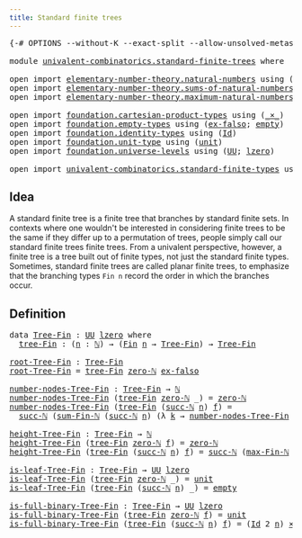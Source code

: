 ```yaml
---
title: Standard finite trees
---
```


<pre class="Agda"><a id="47" class="Symbol">{-#</a> <a id="51" class="Keyword">OPTIONS</a> <a id="59" class="Pragma">--without-K</a> <a id="71" class="Pragma">--exact-split</a> <a id="85" class="Pragma">--allow-unsolved-metas</a> <a id="108" class="Symbol">#-}</a>

<a id="113" class="Keyword">module</a> <a id="120" href="univalent-combinatorics.standard-finite-trees.html" class="Module">univalent-combinatorics.standard-finite-trees</a> <a id="166" class="Keyword">where</a>

<a id="173" class="Keyword">open</a> <a id="178" class="Keyword">import</a> <a id="185" href="elementary-number-theory.natural-numbers.html" class="Module">elementary-number-theory.natural-numbers</a> <a id="226" class="Keyword">using</a> <a id="232" class="Symbol">(</a><a id="233" href="elementary-number-theory.natural-numbers.html#1548" class="Datatype">ℕ</a><a id="234" class="Symbol">;</a> <a id="236" href="elementary-number-theory.natural-numbers.html#1582" class="InductiveConstructor">succ-ℕ</a><a id="242" class="Symbol">;</a> <a id="244" href="elementary-number-theory.natural-numbers.html#1569" class="InductiveConstructor">zero-ℕ</a><a id="250" class="Symbol">;</a> <a id="252" href="elementary-number-theory.natural-numbers.html#1846" class="Function">is-zero-ℕ</a><a id="261" class="Symbol">)</a>
<a id="263" class="Keyword">open</a> <a id="268" class="Keyword">import</a> <a id="275" href="elementary-number-theory.sums-of-natural-numbers.html" class="Module">elementary-number-theory.sums-of-natural-numbers</a> <a id="324" class="Keyword">using</a> <a id="330" class="Symbol">(</a><a id="331" href="elementary-number-theory.sums-of-natural-numbers.html#1432" class="Function">sum-Fin-ℕ</a><a id="340" class="Symbol">)</a>
<a id="342" class="Keyword">open</a> <a id="347" class="Keyword">import</a> <a id="354" href="elementary-number-theory.maximum-natural-numbers.html" class="Module">elementary-number-theory.maximum-natural-numbers</a> <a id="403" class="Keyword">using</a> <a id="409" class="Symbol">(</a><a id="410" href="elementary-number-theory.maximum-natural-numbers.html#819" class="Function">max-Fin-ℕ</a><a id="419" class="Symbol">)</a>

<a id="422" class="Keyword">open</a> <a id="427" class="Keyword">import</a> <a id="434" href="foundation.cartesian-product-types.html" class="Module">foundation.cartesian-product-types</a> <a id="469" class="Keyword">using</a> <a id="475" class="Symbol">(</a><a id="476" href="foundation-core.cartesian-product-types.html#590" class="Function Operator">_×_</a><a id="479" class="Symbol">)</a>
<a id="481" class="Keyword">open</a> <a id="486" class="Keyword">import</a> <a id="493" href="foundation.empty-types.html" class="Module">foundation.empty-types</a> <a id="516" class="Keyword">using</a> <a id="522" class="Symbol">(</a><a id="523" href="foundation-core.empty-types.html#1160" class="Function">ex-falso</a><a id="531" class="Symbol">;</a> <a id="533" href="foundation-core.empty-types.html#1057" class="Datatype">empty</a><a id="538" class="Symbol">)</a>
<a id="540" class="Keyword">open</a> <a id="545" class="Keyword">import</a> <a id="552" href="foundation.identity-types.html" class="Module">foundation.identity-types</a> <a id="578" class="Keyword">using</a> <a id="584" class="Symbol">(</a><a id="585" href="foundation-core.identity-types.html#1767" class="Datatype">Id</a><a id="587" class="Symbol">)</a>
<a id="589" class="Keyword">open</a> <a id="594" class="Keyword">import</a> <a id="601" href="foundation.unit-type.html" class="Module">foundation.unit-type</a> <a id="622" class="Keyword">using</a> <a id="628" class="Symbol">(</a><a id="629" href="foundation.unit-type.html#1084" class="Datatype">unit</a><a id="633" class="Symbol">)</a>
<a id="635" class="Keyword">open</a> <a id="640" class="Keyword">import</a> <a id="647" href="foundation.universe-levels.html" class="Module">foundation.universe-levels</a> <a id="674" class="Keyword">using</a> <a id="680" class="Symbol">(</a><a id="681" href="foundation-core.universe-levels.html#235" class="Primitive">UU</a><a id="683" class="Symbol">;</a> <a id="685" href="Agda.Primitive.html#764" class="Primitive">lzero</a><a id="690" class="Symbol">)</a>

<a id="693" class="Keyword">open</a> <a id="698" class="Keyword">import</a> <a id="705" href="univalent-combinatorics.standard-finite-types.html" class="Module">univalent-combinatorics.standard-finite-types</a> <a id="751" class="Keyword">using</a> <a id="757" class="Symbol">(</a><a id="758" href="univalent-combinatorics.standard-finite-types.html#2393" class="Function">Fin</a><a id="761" class="Symbol">)</a>
</pre>
## Idea

A standard finite tree is a finite tree that branches by standard finite sets. In contexts where one wouldn't be interested in considering finite trees to be the same if they differ up to a permutation of trees, people simply call our standard finite trees finite trees. From a univalent perspective, however, a finite tree is a tree built out of finite types, not just the standard finite types. Sometimes, standard finite trees are called planar finite trees, to emphasize that the branching types `Fin n` record the order in which the branches occur.

## Definition

<pre class="Agda"><a id="1355" class="Keyword">data</a> <a id="Tree-Fin"></a><a id="1360" href="univalent-combinatorics.standard-finite-trees.html#1360" class="Datatype">Tree-Fin</a> <a id="1369" class="Symbol">:</a> <a id="1371" href="foundation-core.universe-levels.html#235" class="Primitive">UU</a> <a id="1374" href="Agda.Primitive.html#764" class="Primitive">lzero</a> <a id="1380" class="Keyword">where</a>
  <a id="Tree-Fin.tree-Fin"></a><a id="1388" href="univalent-combinatorics.standard-finite-trees.html#1388" class="InductiveConstructor">tree-Fin</a> <a id="1397" class="Symbol">:</a> <a id="1399" class="Symbol">(</a><a id="1400" href="univalent-combinatorics.standard-finite-trees.html#1400" class="Bound">n</a> <a id="1402" class="Symbol">:</a> <a id="1404" href="elementary-number-theory.natural-numbers.html#1548" class="Datatype">ℕ</a><a id="1405" class="Symbol">)</a> <a id="1407" class="Symbol">→</a> <a id="1409" class="Symbol">(</a><a id="1410" href="univalent-combinatorics.standard-finite-types.html#2393" class="Function">Fin</a> <a id="1414" href="univalent-combinatorics.standard-finite-trees.html#1400" class="Bound">n</a> <a id="1416" class="Symbol">→</a> <a id="1418" href="univalent-combinatorics.standard-finite-trees.html#1360" class="Datatype">Tree-Fin</a><a id="1426" class="Symbol">)</a> <a id="1428" class="Symbol">→</a> <a id="1430" href="univalent-combinatorics.standard-finite-trees.html#1360" class="Datatype">Tree-Fin</a>

<a id="root-Tree-Fin"></a><a id="1440" href="univalent-combinatorics.standard-finite-trees.html#1440" class="Function">root-Tree-Fin</a> <a id="1454" class="Symbol">:</a> <a id="1456" href="univalent-combinatorics.standard-finite-trees.html#1360" class="Datatype">Tree-Fin</a>
<a id="1465" href="univalent-combinatorics.standard-finite-trees.html#1440" class="Function">root-Tree-Fin</a> <a id="1479" class="Symbol">=</a> <a id="1481" href="univalent-combinatorics.standard-finite-trees.html#1388" class="InductiveConstructor">tree-Fin</a> <a id="1490" href="elementary-number-theory.natural-numbers.html#1569" class="InductiveConstructor">zero-ℕ</a> <a id="1497" href="foundation-core.empty-types.html#1160" class="Function">ex-falso</a>

<a id="number-nodes-Tree-Fin"></a><a id="1507" href="univalent-combinatorics.standard-finite-trees.html#1507" class="Function">number-nodes-Tree-Fin</a> <a id="1529" class="Symbol">:</a> <a id="1531" href="univalent-combinatorics.standard-finite-trees.html#1360" class="Datatype">Tree-Fin</a> <a id="1540" class="Symbol">→</a> <a id="1542" href="elementary-number-theory.natural-numbers.html#1548" class="Datatype">ℕ</a>
<a id="1544" href="univalent-combinatorics.standard-finite-trees.html#1507" class="Function">number-nodes-Tree-Fin</a> <a id="1566" class="Symbol">(</a><a id="1567" href="univalent-combinatorics.standard-finite-trees.html#1388" class="InductiveConstructor">tree-Fin</a> <a id="1576" href="elementary-number-theory.natural-numbers.html#1569" class="InductiveConstructor">zero-ℕ</a> <a id="1583" class="Symbol">_)</a> <a id="1586" class="Symbol">=</a> <a id="1588" href="elementary-number-theory.natural-numbers.html#1569" class="InductiveConstructor">zero-ℕ</a>
<a id="1595" href="univalent-combinatorics.standard-finite-trees.html#1507" class="Function">number-nodes-Tree-Fin</a> <a id="1617" class="Symbol">(</a><a id="1618" href="univalent-combinatorics.standard-finite-trees.html#1388" class="InductiveConstructor">tree-Fin</a> <a id="1627" class="Symbol">(</a><a id="1628" href="elementary-number-theory.natural-numbers.html#1582" class="InductiveConstructor">succ-ℕ</a> <a id="1635" href="univalent-combinatorics.standard-finite-trees.html#1635" class="Bound">n</a><a id="1636" class="Symbol">)</a> <a id="1638" href="univalent-combinatorics.standard-finite-trees.html#1638" class="Bound">f</a><a id="1639" class="Symbol">)</a> <a id="1641" class="Symbol">=</a>
  <a id="1645" href="elementary-number-theory.natural-numbers.html#1582" class="InductiveConstructor">succ-ℕ</a> <a id="1652" class="Symbol">(</a><a id="1653" href="elementary-number-theory.sums-of-natural-numbers.html#1432" class="Function">sum-Fin-ℕ</a> <a id="1663" class="Symbol">(</a><a id="1664" href="elementary-number-theory.natural-numbers.html#1582" class="InductiveConstructor">succ-ℕ</a> <a id="1671" href="univalent-combinatorics.standard-finite-trees.html#1635" class="Bound">n</a><a id="1672" class="Symbol">)</a> <a id="1674" class="Symbol">(λ</a> <a id="1677" href="univalent-combinatorics.standard-finite-trees.html#1677" class="Bound">k</a> <a id="1679" class="Symbol">→</a> <a id="1681" href="univalent-combinatorics.standard-finite-trees.html#1507" class="Function">number-nodes-Tree-Fin</a> <a id="1703" class="Symbol">(</a><a id="1704" href="univalent-combinatorics.standard-finite-trees.html#1638" class="Bound">f</a> <a id="1706" href="univalent-combinatorics.standard-finite-trees.html#1677" class="Bound">k</a><a id="1707" class="Symbol">)))</a>

<a id="height-Tree-Fin"></a><a id="1712" href="univalent-combinatorics.standard-finite-trees.html#1712" class="Function">height-Tree-Fin</a> <a id="1728" class="Symbol">:</a> <a id="1730" href="univalent-combinatorics.standard-finite-trees.html#1360" class="Datatype">Tree-Fin</a> <a id="1739" class="Symbol">→</a> <a id="1741" href="elementary-number-theory.natural-numbers.html#1548" class="Datatype">ℕ</a>
<a id="1743" href="univalent-combinatorics.standard-finite-trees.html#1712" class="Function">height-Tree-Fin</a> <a id="1759" class="Symbol">(</a><a id="1760" href="univalent-combinatorics.standard-finite-trees.html#1388" class="InductiveConstructor">tree-Fin</a> <a id="1769" href="elementary-number-theory.natural-numbers.html#1569" class="InductiveConstructor">zero-ℕ</a> <a id="1776" href="univalent-combinatorics.standard-finite-trees.html#1776" class="Bound">f</a><a id="1777" class="Symbol">)</a> <a id="1779" class="Symbol">=</a> <a id="1781" href="elementary-number-theory.natural-numbers.html#1569" class="InductiveConstructor">zero-ℕ</a>
<a id="1788" href="univalent-combinatorics.standard-finite-trees.html#1712" class="Function">height-Tree-Fin</a> <a id="1804" class="Symbol">(</a><a id="1805" href="univalent-combinatorics.standard-finite-trees.html#1388" class="InductiveConstructor">tree-Fin</a> <a id="1814" class="Symbol">(</a><a id="1815" href="elementary-number-theory.natural-numbers.html#1582" class="InductiveConstructor">succ-ℕ</a> <a id="1822" href="univalent-combinatorics.standard-finite-trees.html#1822" class="Bound">n</a><a id="1823" class="Symbol">)</a> <a id="1825" href="univalent-combinatorics.standard-finite-trees.html#1825" class="Bound">f</a><a id="1826" class="Symbol">)</a> <a id="1828" class="Symbol">=</a> <a id="1830" href="elementary-number-theory.natural-numbers.html#1582" class="InductiveConstructor">succ-ℕ</a> <a id="1837" class="Symbol">(</a><a id="1838" href="elementary-number-theory.maximum-natural-numbers.html#819" class="Function">max-Fin-ℕ</a> <a id="1848" class="Symbol">(</a><a id="1849" href="elementary-number-theory.natural-numbers.html#1582" class="InductiveConstructor">succ-ℕ</a> <a id="1856" href="univalent-combinatorics.standard-finite-trees.html#1822" class="Bound">n</a><a id="1857" class="Symbol">)</a> <a id="1859" class="Symbol">(λ</a> <a id="1862" href="univalent-combinatorics.standard-finite-trees.html#1862" class="Bound">k</a> <a id="1864" class="Symbol">→</a> <a id="1866" href="univalent-combinatorics.standard-finite-trees.html#1712" class="Function">height-Tree-Fin</a> <a id="1882" class="Symbol">(</a><a id="1883" href="univalent-combinatorics.standard-finite-trees.html#1825" class="Bound">f</a> <a id="1885" href="univalent-combinatorics.standard-finite-trees.html#1862" class="Bound">k</a><a id="1886" class="Symbol">)))</a>

<a id="is-leaf-Tree-Fin"></a><a id="1891" href="univalent-combinatorics.standard-finite-trees.html#1891" class="Function">is-leaf-Tree-Fin</a> <a id="1908" class="Symbol">:</a> <a id="1910" href="univalent-combinatorics.standard-finite-trees.html#1360" class="Datatype">Tree-Fin</a> <a id="1919" class="Symbol">→</a> <a id="1921" href="foundation-core.universe-levels.html#235" class="Primitive">UU</a> <a id="1924" href="Agda.Primitive.html#764" class="Primitive">lzero</a>
<a id="1930" href="univalent-combinatorics.standard-finite-trees.html#1891" class="Function">is-leaf-Tree-Fin</a> <a id="1947" class="Symbol">(</a><a id="1948" href="univalent-combinatorics.standard-finite-trees.html#1388" class="InductiveConstructor">tree-Fin</a> <a id="1957" href="elementary-number-theory.natural-numbers.html#1569" class="InductiveConstructor">zero-ℕ</a> <a id="1964" class="Symbol">_)</a> <a id="1967" class="Symbol">=</a> <a id="1969" href="foundation.unit-type.html#1084" class="Datatype">unit</a>
<a id="1974" href="univalent-combinatorics.standard-finite-trees.html#1891" class="Function">is-leaf-Tree-Fin</a> <a id="1991" class="Symbol">(</a><a id="1992" href="univalent-combinatorics.standard-finite-trees.html#1388" class="InductiveConstructor">tree-Fin</a> <a id="2001" class="Symbol">(</a><a id="2002" href="elementary-number-theory.natural-numbers.html#1582" class="InductiveConstructor">succ-ℕ</a> <a id="2009" href="univalent-combinatorics.standard-finite-trees.html#2009" class="Bound">n</a><a id="2010" class="Symbol">)</a> <a id="2012" class="Symbol">_)</a> <a id="2015" class="Symbol">=</a> <a id="2017" href="foundation-core.empty-types.html#1057" class="Datatype">empty</a>

<a id="is-full-binary-Tree-Fin"></a><a id="2024" href="univalent-combinatorics.standard-finite-trees.html#2024" class="Function">is-full-binary-Tree-Fin</a> <a id="2048" class="Symbol">:</a> <a id="2050" href="univalent-combinatorics.standard-finite-trees.html#1360" class="Datatype">Tree-Fin</a> <a id="2059" class="Symbol">→</a> <a id="2061" href="foundation-core.universe-levels.html#235" class="Primitive">UU</a> <a id="2064" href="Agda.Primitive.html#764" class="Primitive">lzero</a>
<a id="2070" href="univalent-combinatorics.standard-finite-trees.html#2024" class="Function">is-full-binary-Tree-Fin</a> <a id="2094" class="Symbol">(</a><a id="2095" href="univalent-combinatorics.standard-finite-trees.html#1388" class="InductiveConstructor">tree-Fin</a> <a id="2104" href="elementary-number-theory.natural-numbers.html#1569" class="InductiveConstructor">zero-ℕ</a> <a id="2111" href="univalent-combinatorics.standard-finite-trees.html#2111" class="Bound">f</a><a id="2112" class="Symbol">)</a> <a id="2114" class="Symbol">=</a> <a id="2116" href="foundation.unit-type.html#1084" class="Datatype">unit</a>
<a id="2121" href="univalent-combinatorics.standard-finite-trees.html#2024" class="Function">is-full-binary-Tree-Fin</a> <a id="2145" class="Symbol">(</a><a id="2146" href="univalent-combinatorics.standard-finite-trees.html#1388" class="InductiveConstructor">tree-Fin</a> <a id="2155" class="Symbol">(</a><a id="2156" href="elementary-number-theory.natural-numbers.html#1582" class="InductiveConstructor">succ-ℕ</a> <a id="2163" href="univalent-combinatorics.standard-finite-trees.html#2163" class="Bound">n</a><a id="2164" class="Symbol">)</a> <a id="2166" href="univalent-combinatorics.standard-finite-trees.html#2166" class="Bound">f</a><a id="2167" class="Symbol">)</a> <a id="2169" class="Symbol">=</a> <a id="2171" class="Symbol">(</a><a id="2172" href="foundation-core.identity-types.html#1767" class="Datatype">Id</a> <a id="2175" class="Number">2</a> <a id="2177" href="univalent-combinatorics.standard-finite-trees.html#2163" class="Bound">n</a><a id="2178" class="Symbol">)</a> <a id="2180" href="foundation-core.cartesian-product-types.html#590" class="Function Operator">×</a> <a id="2182" class="Symbol">((</a><a id="2184" href="univalent-combinatorics.standard-finite-trees.html#2184" class="Bound">k</a> <a id="2186" class="Symbol">:</a> <a id="2188" href="univalent-combinatorics.standard-finite-types.html#2393" class="Function">Fin</a> <a id="2192" class="Symbol">(</a><a id="2193" href="elementary-number-theory.natural-numbers.html#1582" class="InductiveConstructor">succ-ℕ</a> <a id="2200" href="univalent-combinatorics.standard-finite-trees.html#2163" class="Bound">n</a><a id="2201" class="Symbol">))</a> <a id="2204" class="Symbol">→</a> <a id="2206" href="univalent-combinatorics.standard-finite-trees.html#2024" class="Function">is-full-binary-Tree-Fin</a> <a id="2230" class="Symbol">(</a><a id="2231" href="univalent-combinatorics.standard-finite-trees.html#2166" class="Bound">f</a> <a id="2233" href="univalent-combinatorics.standard-finite-trees.html#2184" class="Bound">k</a><a id="2234" class="Symbol">))</a>
</pre>
